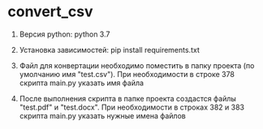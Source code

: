 # convert_csv

1. Версия python:
python 3.7

2. Установка зависимостей:
pip install requirements.txt

3. Файл для конвертации необходимо поместить в папку проекта (по умолчанию имя "test.csv"). При необходимости в строке 378 скрипта main.py указать имя файла

4. После выполнения скрипта в папке проекта создастся файлы "test.pdf" и "test.docx". При необходимости в строках 382 и 383 скрипта main.py указать нужные имена файлов

